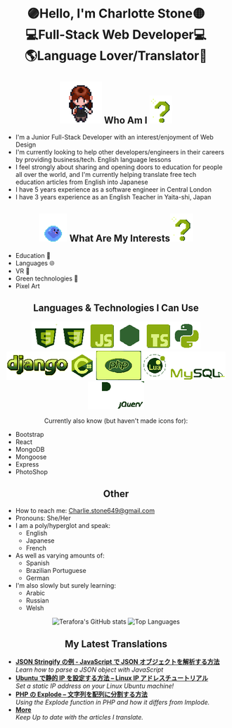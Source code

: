 <h1 align="center">🟣Hello, I'm Charlotte Stone🟡 <br>💻Full-Stack Web Developer💻<br>🌎Language Lover/Translator💬</h1>

<h2 align="center"><img src="./CharlotteSpriteWalkingToward.gif"> Who Am I <img src="./GBQuestionMark.gif"></h2>


  - I'm a Junior Full-Stack Developer with an interest/enjoyment of Web Design
  - I'm currently looking to help other developers/engineers in their careers by providing business/tech. English language lessons
  - I feel strongly about sharing and opening doors to education for people all over the world, and I'm currently helping translate free tech education articles from English into Japanese
  - I have 5 years experience as a software engineer in Central London
  - I have 3 years experience as an English Teacher in Yaita-shi, Japan

   <!-- [![GitHub Streak](https://streak-stats.demolab.com?user=Terafora&theme=github-light&hide_border=true&date_format=j%20M%5B%20Y%5D&exclude_days=Sun%2CSat&card_width=700)](https://git.io/streak-stats) -->

<h2 align="center"><img src="./bouncinggu.gif"> What Are My Interests<img src="./GBQuestionMark.gif"></h2>



  - Education 🏫
  - Languages 🌐
  - VR 🥽
  - Green technologies 🍃
  - Pixel Art 

   <!-- [![Top Langs](https://github-readme-stats.vercel.app/api/top-langs/?username=Terafora&layout=compact)](https://github.com/anuraghazra/github-readme-stats) -->

<h2 align="center">Languages & Technologies I Can Use</h2>
<div align="center">
<img src="./HTMLIcon.gif"><img src="./CSSIcon.gif"><img src="./JSIcon.gif"><img src="./NodeJSIcon.gif"><img src="./TSIcon.gif"><img src="./PythonIcon.gif"><img src="./DjangoIcon.gif"><img src="./CSharpIcon.gif"><img src="./PHPIcon.gif"><img src="./LuaIcon.gif"><img src="./MySQLIcon.gif"><img src="./FigmaIcon1.gif"><img src="./jQuesryIcon.gif">
<p>Currently also know (but haven't made icons for):</p>
  <ul align="left">
    <li>Bootstrap</li>
    <li>React</li>
    <li>MongoDB</li>
    <li>Mongoose</li>
    <li>Express</li>
    <li>PhotoShop</li>
  </ul>
</div>

<h2 align="center">Other</h2>

  - How to reach me: Charlie.stone649@gmail.com
  - Pronouns: She/Her
  - I am a poly/hyperglot and speak:
    - English
    - Japanese
    - French
- As well as varying amounts of:
  - Spanish
  - Brazilian Portuguese
  - German
- I'm also slowly but surely learning:
  - Arabic
  - Russian
  - Welsh

<div align="center">
<img src="https://github-readme-stats.vercel.app/api?username=terafora&theme=shadow_green&show_icons=true" alt="Terafora's GitHub stats">
<img src="https://github-readme-stats.vercel.app/api/top-langs/?username=terafora&layout=compact" alt="Top Languages">
</div>

<h2 align="center">My Latest Translations</h2>

<ul>
  <li><a href="https://www.freecodecamp.org/japanese/news/json-stringify-example-how-to-parse-a-json-object-with-javascript/"><b>JSON Stringify の例 - JavaScript で JSON オブジェクトを解析する方法</b></a><br/><i>Learn how to parse a JSON object with JavaScript</i></li>
  <li><a href="https://www.freecodecamp.org/japanese/news/setting-a-static-ip-in-ubuntu-linux-ip-address-tutorial/"><b>Ubuntu で静的 IP を設定する方法 – Linux IP アドレスチュートリアル</b></a><br/><i>Set a static IP address on your Linux Ubuntu machine!</i></li>
  <li><a href="https://www.freecodecamp.org/japanese/news/php-explode-how-to-split-a-string-into-an-array/"><b>PHP の Explode – 文字列を配列に分割する方法</b></a><br/><i>Using the Explode function in PHP and how it differs from Implode.</i></li>
  <li><a href="https://www.freecodecamp.org/japanese/news/author/charlotte-stone/"><b>More</b></a><br/><i>Keep Up to date with the articles I translate.</i></li>
</ul>
